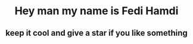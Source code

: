 
<div align="center">
 
# Hey man my name is Fedi Hamdi

## keep it cool and give a star if you like something

